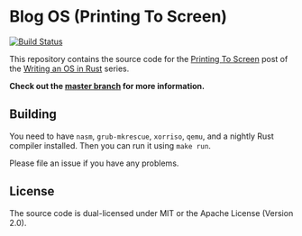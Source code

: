 # Blog OS (Printing To Screen)
[![Build Status](https://travis-ci.org/phil-opp/blog_os.svg?branch=printing_to_screen)](https://travis-ci.org/phil-opp/blog_os/branches)

This repository contains the source code for the [Printing To Screen](http://os.phil-opp.com/printing-to-screen.html) post of the [Writing an OS in Rust](http://os.phil-opp.com) series.

**Check out the [master branch](https://github.com/phil-opp/blog_os) for more information.**

## Building
You need to have `nasm`, `grub-mkrescue`, `xorriso`, `qemu`, and a nightly Rust compiler installed. Then you can run it using `make run`.

Please file an issue if you have any problems.

## License
The source code is dual-licensed under MIT or the Apache License (Version 2.0).
